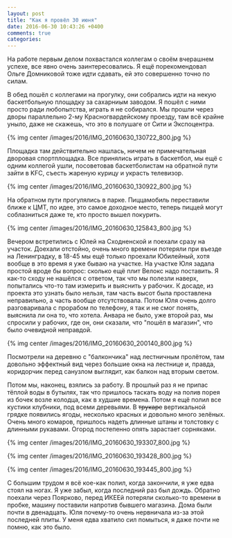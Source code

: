 ```yaml
---
layout: post
title: "Как я провёл 30 июня"
date: 2016-06-30 10:43:26 +0400
comments: true
categories: 
---
```

На работе первым делом похвастался коллегам о своём вчерашнем успехе, все явно очень заинтересовались. Я ещё порекомендовал Ольге Домниковой тоже идти сдавать, ей это совершенно точно по силам.

В обед пошёл с коллегами на прогулку, они собрались идти на некую баскетбольную площадку за сахарниым заводом. Я пошёл с ними просто ради любопытства, играть я не собирался. Мы прошли через дворы параллельно 2-му Красногвардейскому проезду, там всё крайне уныло, даже не скажешь, что это в полушаге от Сити и Экспоцентра. 

{% img center /images/2016/IMG_20160630_130722_800.jpg %}

Площадка там действительно нашлась, ничем не примечательная дворовая спортплощадка. Все принялись играть в баскетбол, мы ещё с одним коллегой ушли, посоветовав баскетболистам на обратной пути зайти в KFC, съесть жареную курицу и украсть телевизор. 

{% img center /images/2016/IMG_20160630_130922_800.jpg %}

На обратном пути прогулялись в парке. Пиццамобиль переставили ближе к ЦМТ, по идее, это самое доходное место, теперь пиццей могут соблазниться даже те, кто просто вышел покурить.

{% img center /images/2016/IMG_20160630_125843_800.jpg %}

Вечером встретились с Юлей на Сходненской и поехали сразу на участок. Доехали отстойно, очень много времени потеряли при въезде на Ленинградку, в 18-45 мы ещё только проехали Юбилейный, хотя вообще в это время я уже бываю на участке. На участке Юля задала простой вроде бы вопрос: сколько ещё плит Велокс надо поставить. Я как-то сходу не нашёлся с ответом, так что мы полезли наверх, попытались что-то там измерить и выяснить у рабочих. К досаде, из проекта это узнать было нельзя, там часть высот была проставлена неправильно, а часть вообще отсутствовала. Потом Юля очень долго разговаривала с прорабом по телефону, я так и не смог понять, выяснила ли она то, что хотела. Анвара не было, уже второй раз, мы спросили у рабочих, где он, они сказали, что "пошёл в магазин", что было очевидной неправдой.

{% img center /images/2016/IMG_20160630_200140_800.jpg %}

Посмотрели на деревню с "балкончика" над лестничным пролётом, там довольно эффектный вид через большие окна на лестнице и, правда, коридорчик перед санузлом выглядит, как балкон над вторым светом.

Потом мы, наконец, взялись за работу. В прошлый раз я не припас тёплой воды в бутылях, так что пришлось таскать воду на полив порея из бочек возле колодца, как в худшие времена. Потом я ещё полил все кустики клубники, под всеми деревьями. В ~~трукаре~~ вертикальной грядке появились ягоды, несколько красных и довольно много зелёных. Очень много комаров, пришлось надеть длинные штаны и толстовку с длинными рукавами. Огород постепенно опять зарастает сорняками.

{% img center /images/2016/IMG_20160630_193307_800.jpg %}

{% img center /images/2016/IMG_20160630_193428_800.jpg %}

{% img center /images/2016/IMG_20160630_193445_800.jpg %}

С большим трудом я всё кое-как полил, когда закончили, я уже едва стоял на ногах. Я уже забыл, когда последний раз был дождь. Обратно поехали через Поярково, перед ИКЕЕй потеряли сколько-то времени в пробке, машину поставили напротив бывшего магазина. Дома были почти в двенадцать. Юля почему-то очень нервничала из-за этой последней плиты. У меня едва хватило сил помыться, я даже почти не помню, как это было.